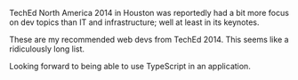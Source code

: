 <!--{PublishedOn:"May 21 2014", Title:"Favorite and Recommended Videos From TechEd 2014 Houston", Intro:"My roundup of the best or most interesting videos from TechEd 2014 as a web and ASP.NET developer."}-->

<script src="http://ajax.googleapis.com/ajax/libs/jquery/1.9.1/jquery.min.js"></script>
<script type="text/javascript">

    $(function () {
        
        var vids = [
        { id: "DEV-B385", title: "Intro: The Future of .NET on the Server" ,category:"aspnet"},
        { id: "FDN05", title: "Hanselman Speed Run - Apps Spanning Devices & Services" ,category:"aspnet"},
        { id: "FDN04", title: "Modern App Lifecycle Management" ,category:"vs"},
        { id: "DEV-B413", title: "Modern Web & Visual Studio", category: "vs" },
        { id: "DEV-B411", title: "Deep Dive on ASP.NET vNext" ,category:"aspnet"},
        { id: "DEV-B416", title: "SignalR: Building Real-Time Applications" ,category:"aspnet"},
        { id: "DEV-B418", title: "Performance Optimization" ,category:"aspnet"},
        { id: "DEV-B310", title: "Getting Started With TypeScript" ,category:"typescript"},
        { id: "DEV-B339", title: "Large Scale TypeScript Apps", category: "typescript" },
        { id: "DEV-B211", title: "Getting Started With VS Online", category: "vs" },
        { id: "DCIM-B386", title: "Mark Russinovich & Mark Minasi on Cloud Computing" ,category:"cloud"},
        { id: "DEV-B352", title: "Debugging Tips and Tricks in Visual Studio 2013", category: "vs" },
        { id: "DEV-B321", title: "Visual Studio Power User: Tips and Tricks", category: "vs" },
        { id: "DEV-B412", title: "Deep Dive: Dependency Injection. Decoupled And Testable Code", category: "lang" },
        { id: "DEV-B336", title: "The Future of Visual Basic and C#" ,category:"lang"},
        { id: "DEV-B362", title: "Async Best Practices for C# and Visual Basic" ,category:"lang"},
        { id: "DBI-B489", title: "SQL Server Query Plan Analysis" ,category:"sql"}
        ];

        $.each(vids, function (index, vid) {
            var ch9Embed = "<iframe src='http://channel9.msdn.com/Events/TechEd/NorthAmerica/2014/" + vid.id + "/player?h=540&w=960' style='height:540px;width:960px;' allowFullScreen frameBorder='0' scrolling='no'></iframe>";
            var vidItemHtml = "<h3>" + vid.title + "</h3><BR/>" + ch9Embed;
            $("#"+vid.category+"List").append(vidItemHtml);
        });
    });
</script>
TechEd North America 2014 in Houston was reportedly had a bit more focus on dev topics than IT and infrastructure; well at least in its keynotes.

These are my recommended web devs from TechEd 2014. This seems like a ridiculously long list. 
    
<div id="aspnetList" class="vidCategory"></div>
<div id="langList" class="vidCategory"></div>
<div id="vsList" class="vidCategory"></div>
<div id="cloudList" class="vidCategory"></div>
<div id="typescriptList" class="vidCategory">Looking forward to being able to use TypeScript in an application.</div>
<div id="sqlList" class="vidCategory"></div>
    
